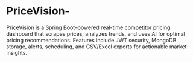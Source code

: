 # PriceVision-
PriceVision is a Spring Boot–powered real-time competitor pricing dashboard that scrapes prices, analyzes trends, and uses AI for optimal pricing recommendations. Features include JWT security, MongoDB storage, alerts, scheduling, and CSV/Excel exports for actionable market insights.
